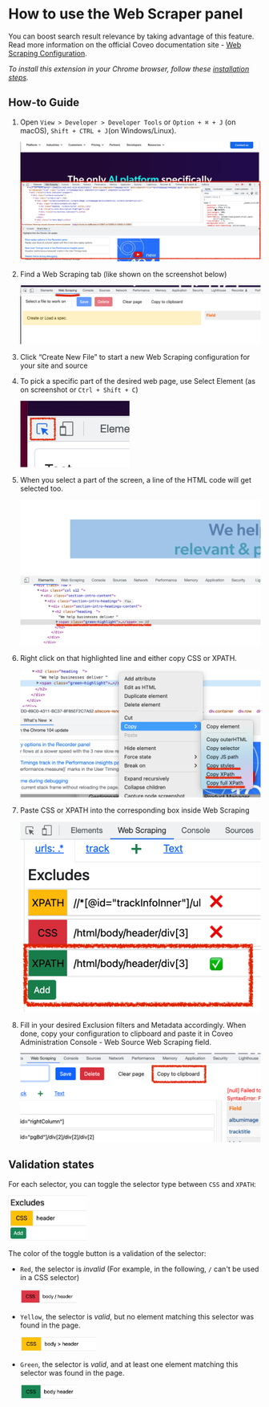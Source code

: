 # How to use the Web Scraper panel

You can boost search result relevance by taking advantage of this feature. Read more information on the official Coveo documentation site - [Web Scraping Configuration](https://docs.coveo.com/en/1874/index-content/web-scraping-configuration).

_To install this extension in your Chrome browser, follow these [installation steps](./install.md)._

## How-to Guide

1. Open `View > Developer > Developer Tools` or `Option + ⌘ + J` (on macOS), `Shift + CTRL + J`(on Windows/Linux).

   ![Developer Tools](./devtools.png)

1. Find a Web Scraping tab (like shown on the screenshot below)

   ![Web Scraper panel](./panel.png)

1. Click “Create New File” to start a new Web Scraping configuration for your site and source
1. To pick a specific part of the desired web page, use Select Element (as on screenshot or `Ctrl + Shift + C`)

   ![findelement.png](./find_element.png)

1. When you select a part of the screen, a line of the HTML code will get selected too.

   ![Elements](./html_code_highlight.png)

1. Right click on that highlighted line and either copy CSS or XPATH.

   ![Copy paths from Elements](./copy_css_or_xpath.png)

1. Paste CSS or XPATH into the corresponding box inside Web Scraping

   ![Exclude rules](./excludes_rules.png)

1. Fill in your desired Exclusion filters and Metadata accordingly. When done, copy your configuration to clipboard and paste it in Coveo Administration Console - Web Source Web Scraping field.

   ![Copy to Clipboard](./copy_clipboard.png)

## Validation states

For each selector, you can toggle the selector type between `CSS` and `XPATH`:

  <img src="./selector_validation/toggle.gif" height="90" alt="Selector toggle button">

The color of the toggle button is a validation of the selector:

- `Red`, the selector is _invalid_ (For example, in the following, `/` can't be used in a CSS selector)

  <img src="./selector_validation/invalid.png" height="30" alt="Valid, not found">

- `Yellow`, the selector is _valid_, but no element matching this selector was found in the page.

  <img src="./selector_validation/valid_notfound.png" height="30" alt="Valid, not found">

- `Green`, the selector is _valid_, and at least one element matching this selector was found in the page.

  <img src="./selector_validation/valid_found.png" height="30" alt="Valid, found">

